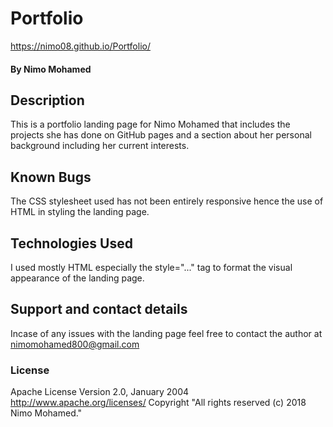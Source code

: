 # Portfolio
 https://nimo08.github.io/Portfolio/
#### By Nimo Mohamed
## Description
This is a portfolio landing page for Nimo Mohamed that includes the projects she has done
on GitHub pages and a section about her personal background including her current interests.
## Known Bugs
The CSS stylesheet used has not been entirely responsive hence the use of HTML in styling the landing page.
## Technologies Used
I used mostly HTML especially the style="..." tag to format the visual appearance of the landing page.
## Support and contact details
Incase of any issues with the landing page feel free to contact the author at nimomohamed800@gmail.com
### License
Apache License
Version 2.0, January 2004
http://www.apache.org/licenses/
Copyright   "All rights reserved (c) 2018 Nimo Mohamed."
